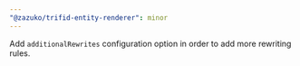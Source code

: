 ```yaml
---
"@zazuko/trifid-entity-renderer": minor
---
```


Add `additionalRewrites` configuration option in order to add more rewriting rules.
